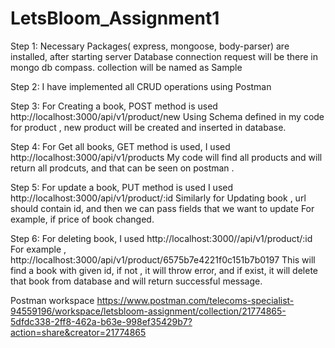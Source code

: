 # LetsBloom_Assignment1
Step 1: Necessary Packages( express, mongoose, body-parser) are installed, after starting server 
        Database connection request will be there in mongo db compass. collection will be named as Sample

Step 2: I have implemented all CRUD operations using Postman 

Step 3: For Creating a book, POST method is used http://localhost:3000/api/v1/product/new
        Using Schema defined in my code for product , new product will be created and inserted in database.

Step 4: For Get all books, GET method is used, I used http://localhost:3000/api/v1/products 
        My code will find all products and will return all prodcuts, and that can be seen on postman .

Step 5: For update a book, PUT method is used I used http://localhost:3000/api/v1/product/:id 
        Similarly for Updating book , url should contain id, and then we can pass fields that we want to update
        For example, if price of book changed.

Step 6: For deleting book, I used http://localhost:3000//api/v1/product/:id 
        For example ,
        http://localhost:3000/api/v1/product/6575b7e4221f0c151b7b0197 This will find a book with given id, if 
        not , it will throw error, and if exist, it will delete that book from database and will return successful message.

Postman workspace
https://www.postman.com/telecoms-specialist-94559196/workspace/letsbloom-assignment/collection/21774865-5dfdc338-2ff8-462a-b63e-998ef35429b7?action=share&creator=21774865

